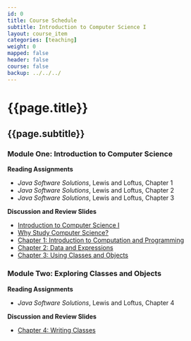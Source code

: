 ```yaml
---
id: 0 
title: Course Schedule
subtitle: Introduction to Computer Science I 
layout: course_item 
categories: [teaching]
weight: 0
mapped: false
header: false 
course: false 
backup: ../../../
---
```


# {{page.title}}

## {{page.subtitle}}

### Module One: Introduction to Computer Science  

**Reading Assignments**

- <em>Java Software Solutions</em>, Lewis and Loftus, Chapter 1
- <em>Java Software Solutions</em>, Lewis and Loftus, Chapter 2
- <em>Java Software Solutions</em>, Lewis and Loftus, Chapter 3

**Discussion and Review Slides**

<ul>

  <li> <a target="_blank" href ="{{site.baseurl}}teaching/cs111F2014/provide/slides/cs111-introduction.html">Introduction to Computer Science I</a>

  <li> <a target="_blank" href ="{{site.baseurl}}teaching/cs111F2014/provide/slides/cs111-whystudycomputerscience.html">Why Study Computer Science?</a>

  <li> <a target="_blank" href ="{{site.baseurl}}teaching/cs111F2014/provide/slides/cs111-chapter1.html">Chapter 1: Introduction to Computation and Programming</a>

  <li> <a target="_blank" href ="{{site.baseurl}}teaching/cs111F2014/provide/slides/cs111-chapter2.html">Chapter 2: Data and Expressions</a>

  <li> <a target="_blank" href ="{{site.baseurl}}teaching/cs111F2014/provide/slides/cs111-chapter3.html">Chapter 3: Using Classes and Objects</a>

</ul>

### Module Two: Exploring Classes and Objects  

**Reading Assignments**

- <em>Java Software Solutions</em>, Lewis and Loftus, Chapter 4

**Discussion and Review Slides**

<ul>

  <li> <a target="_blank" href ="{{site.baseurl}}teaching/cs111F2014/provide/slides/cs111-chapter4.html">Chapter 4: Writing Classes</a>

</ul>

